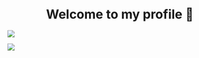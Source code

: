 <h1 align="center">Welcome to my profile 👋</h1>

![](https://komarev.com/ghpvc/?username=NexDK&color=blueviolet)

![](https://user-images.githubusercontent.com/74038190/212284100-561aa473-3905-4a80-b561-0d28506553ee.gif)
